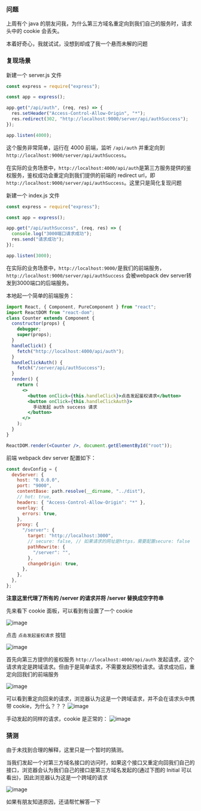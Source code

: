 ### 问题

上周有个 java 的朋友问我，为什么第三方域名重定向到我们自己的服务时，请求头中的 cookie 会丢失。

本着好奇心，我就试试，没想到却成了我一个悬而未解的问题

### 复现场景

新建一个 server.js 文件

```js
const express = require("express");

const app = express();

app.get("/api/auth", (req, res) => {
  res.setHeader("Access-Control-Allow-Origin", "*");
  res.redirect(302, "http://localhost:9000/server/api/authSuccess");
});

app.listen(4000);
```

这个服务非常简单，运行在 4000 前端，监听 `/api/auth` 并重定向到 `http://localhost:9000/server/api/authSuccess`。

在实际的业务场景中，`http://localhost:4000/api/auth`是第三方服务提供的鉴权服务，鉴权成功会重定向到我们提供的前端的 redirect url，即 `http://localhost:9000/server/api/authSuccess`。这里只是简化复现问题

新建一个 index.js 文件

```js
const express = require("express");

const app = express();

app.get("/api/authSuccess", (req, res) => {
  console.log("3000端口请求成功");
  res.send("请求成功");
});

app.listen(3000);
```

在实际的业务场景中，`http://localhost:9000/`是我们的前端服务， `http://localhost:9000/server/api/authSuccess` 会被webpack dev server转发到3000端口的后端服务。

本地起一个简单的前端服务：

```jsx
import React, { Component, PureComponent } from "react";
import ReactDOM from "react-dom";
class Counter extends Component {
  constructor(props) {
    debugger;
    super(props);
  }
  handleClick() {
    fetch("http://localhost:4000/api/auth");
  }
  handleClickAuth() {
    fetch("/server/api/authSuccess");
  }
  render() {
    return (
      <>
        <button onClick={this.handleClick}>点击发起鉴权请求</button>
        <button onClick={this.handleClickAuth}>
          手动发起 auth success 请求
        </button>
      </>
    );
  }
}

ReactDOM.render(<Counter />, document.getElementById("root"));
```

前端 webpack dev server 配置如下：

```js
const devConfig = {
  devServer: {
    host: "0.0.0.0",
    port: "9000",
    contentBase: path.resolve(__dirname, "../dist"),
    // hot: true,
    headers: { "Access-Control-Allow-Origin": "*" },
    overlay: {
      errors: true,
    },
    proxy: {
      "/server": {
        target: "http://localhost:3000",
        // secure: false, // 如果请求的网址是https，需要配置secure: false
        pathRewrite: {
          "/server": "",
        },
        changeOrigin: true,
      },
    },
  },
};
```

**注意这里代理了所有的 /server 的请求并将 /server 替换成空字符串**

先来看下 cookie 面板，可以看到有设置了一个 cookie

![image](https://github.com/lizuncong/Front-End-Development-Notes/blob/master/resource/302-01.jpg)

点击 `点击发起鉴权请求` 按钮

![image](https://github.com/lizuncong/Front-End-Development-Notes/blob/master/resource/302-02.jpg)

首先向第三方提供的鉴权服务 `http://localhost:4000/api/auth` 发起请求，这个请求肯定是跨域请求。但由于是简单请求，不需要发起预检请求。请求成功后，重定向回我们的前端服务

![image](https://github.com/lizuncong/Front-End-Development-Notes/blob/master/resource/302-03.jpg)

可以看到重定向回来的请求，浏览器认为这是一个跨域请求，并不会在请求头中携带 cookie，为什么？？？
![image](https://github.com/lizuncong/Front-End-Development-Notes/blob/master/resource/302-04.jpg)

手动发起的同样的请求，cookie 是正常的：
![image](https://github.com/lizuncong/Front-End-Development-Notes/blob/master/resource/302-05.jpg)

### 猜测

由于未找到合理的解释，这里只是一个暂时的猜测。

当我们发起一个对第三方域名接口的访问时，如果这个接口又重定向回我们自己的接口，浏览器会认为我们自己的接口是第三方域名发起的(通过下图的 Initial 可以看出)，因此浏览器认为这是一个跨域的请求

![image](https://github.com/lizuncong/Front-End-Development-Notes/blob/master/resource/302-02.jpg)

如果有朋友知道原因，还请帮忙解答一下
